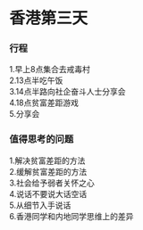 # 香港第三天


### 行程
1.早上8点集合去戒毒村   
2.13点半吃午饭  
3.14点半路向社企奋斗人士分享会   
4.18点贫富差距游戏  
5.分享会   


### 值得思考的问题 
1.解决贫富差距的方法   
2.缓解贫富差距的方法  
3.社会给予弱者关怀之心  
4.说话不要说大话空话  
5.从细节入手说话  
6.香港同学和内地同学思维上的差异  

